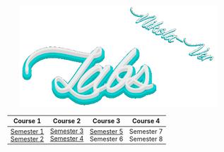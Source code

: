 <div align="center">
    <img src="readme\gif\logo.gif" width="450">
</div>

<div align="center">
    <table>
        <thead>
            <tr>
                <th>Course 1</th>
                <th>Course 2</th>
                <th>Course 3</th>
                <th>Course 4</th>
            </tr>
        </thead>
        <tbody>
            <tr>
                <td rowspan=4>
                    <a  href="https://github.com/Nikola-Ver/Labs/tree/semester_1">Semester 1</a>
                    <br />
                    <a  href="https://github.com/Nikola-Ver/Labs/tree/semester_2">Semester 2</a>
                </td>
            </tr>
            <tr>
                <td rowspan=3>
                    <a  href="https://github.com/Nikola-Ver/Labs/tree/semester_3">Semester 3</a>
                    <br />
                    <a  href="https://github.com/Nikola-Ver/Labs/tree/semester_4">Semester 4</a>
                </td>
            </tr>
            <tr>
                <td rowspan=2>
                    <a  href="https://github.com/Nikola-Ver/Labs/tree/semester_5">Semester 5</a>
                    <br />
                    Semester 6
                </td>
            </tr>
            <tr>
                <td>
                    Semester 7
                    <br />
                    Semester 8
                </td>
            </tr>
        </tbody>
    </table>
</div>
